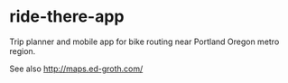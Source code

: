 # ride-there-app

Trip planner and mobile app for bike routing near Portland Oregon metro region.

See also http://maps.ed-groth.com/
